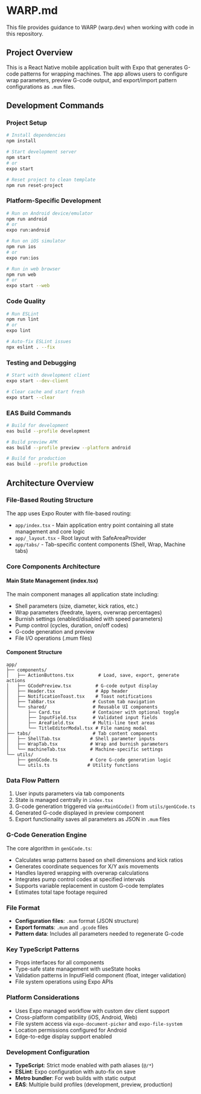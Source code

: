# WARP.md

This file provides guidance to WARP (warp.dev) when working with code in this repository.

## Project Overview

This is a React Native mobile application built with Expo that generates G-code patterns for wrapping machines. The app allows users to configure wrap parameters, preview G-code output, and export/import pattern configurations as `.mum` files.

## Development Commands

### Project Setup
```bash
# Install dependencies
npm install

# Start development server
npm start
# or
expo start

# Reset project to clean template
npm run reset-project
```

### Platform-Specific Development
```bash
# Run on Android device/emulator
npm run android
# or
expo run:android

# Run on iOS simulator
npm run ios
# or  
expo run:ios

# Run in web browser
npm run web
# or
expo start --web
```

### Code Quality
```bash
# Run ESLint
npm run lint
# or
expo lint

# Auto-fix ESLint issues
npx eslint . --fix
```

### Testing and Debugging
```bash
# Start with development client
expo start --dev-client

# Clear cache and start fresh
expo start --clear
```

### EAS Build Commands
```bash
# Build for development
eas build --profile development

# Build preview APK
eas build --profile preview --platform android

# Build for production
eas build --profile production
```

## Architecture Overview

### File-Based Routing Structure
The app uses Expo Router with file-based routing:
- `app/index.tsx` - Main application entry point containing all state management and core logic
- `app/_layout.tsx` - Root layout with SafeAreaProvider
- `app/tabs/` - Tab-specific content components (Shell, Wrap, Machine tabs)

### Core Components Architecture

#### Main State Management (index.tsx)
The main component manages all application state including:
- Shell parameters (size, diameter, kick ratios, etc.)
- Wrap parameters (feedrate, layers, overwrap percentages)
- Burnish settings (enabled/disabled with speed parameters)
- Pump control (cycles, duration, on/off codes)
- G-code generation and preview
- File I/O operations (.mum files)

#### Component Structure
```
app/
├── components/
│   ├── ActionButtons.tsx         # Load, save, export, generate actions
│   ├── GCodePreview.tsx         # G-code output display
│   ├── Header.tsx               # App header
│   ├── NotificationToast.tsx    # Toast notifications
│   ├── TabBar.tsx              # Custom tab navigation
│   └── shared/                 # Reusable UI components
│       ├── Card.tsx            # Container with optional toggle
│       ├── InputField.tsx      # Validated input fields
│       ├── AreaField.tsx       # Multi-line text areas
│       └── TitleEditorModal.tsx # File naming modal
├── tabs/                       # Tab content components
│   ├── ShellTab.tsx           # Shell parameter inputs
│   ├── WrapTab.tsx            # Wrap and burnish parameters
│   └── machineTab.tsx         # Machine-specific settings
└── utils/
    ├── genGCode.ts            # Core G-code generation logic
    └── utils.ts              # Utility functions
```

### Data Flow Pattern
1. User inputs parameters via tab components
2. State is managed centrally in `index.tsx`
3. G-code generation triggered via `genMainGCode()` from `utils/genGCode.ts`
4. Generated G-code displayed in preview component
5. Export functionality saves all parameters as JSON in `.mum` files

### G-Code Generation Engine
The core algorithm in `genGCode.ts`:
- Calculates wrap patterns based on shell dimensions and kick ratios
- Generates coordinate sequences for X/Y axis movements
- Handles layered wrapping with overwrap calculations
- Integrates pump control codes at specified intervals
- Supports variable replacement in custom G-code templates
- Estimates total tape footage required

### File Format
- **Configuration files**: `.mum` format (JSON structure)
- **Export formats**: `.mum` and `.gcode` files
- **Pattern data**: Includes all parameters needed to regenerate G-code

### Key TypeScript Patterns
- Props interfaces for all components
- Type-safe state management with useState hooks
- Validation patterns in InputField component (float, integer validation)
- File system operations using Expo APIs

### Platform Considerations
- Uses Expo managed workflow with custom dev client support
- Cross-platform compatibility (iOS, Android, Web)
- File system access via `expo-document-picker` and `expo-file-system`
- Location permissions configured for Android
- Edge-to-edge display support enabled

### Development Configuration
- **TypeScript**: Strict mode enabled with path aliases (`@/*`)
- **ESLint**: Expo configuration with auto-fix on save
- **Metro bundler**: For web builds with static output
- **EAS**: Multiple build profiles (development, preview, production)
